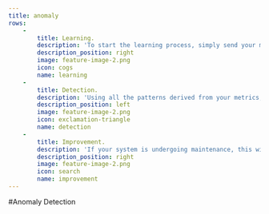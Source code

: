```yaml
---
title: anomaly
rows:
    -
        title: Learning.
        description: 'To start the learning process, simply send your metrics to Anomaly. Our algorithms will start learning from your data and never stop, becoming ever more accurate over time. At first the system will notice simple patterns, such as minimums and maximums. Over time, it will start detecting much more complex patterns, such as trends, correlation, and much more. This learning process uses cutting edge techniques such as machine learning, supervised learning, neural networks, and pattern recognition, as well as our own mathematical models. We try every possibility to learn the most we can about your metrics. We transform each metric into many others through smoothing, aggregating, and other techniques, and try to learn from them. We even compare transformed metrics against each other, creating trillions or even quadrillions of possibilities.'
        description_position: right
        image: feature-image-2.png
        icon: cogs
        name: learning
    -
        title: Detection.
        description: 'Using all the patterns derived from your metrics, we can detect unusual behaviors. We watch every data point you send us in real time, and if anything unusual is triggered, we send an alert. The learning mechanism allows the detection process to become more or less flexible to anomalies, depending on how many times our forecasts are validated. When the predictions are often correct, the detection is very strict in triggering alerts. However, if the prediction is correct less often, more flexibility for deviation is allowed before an alert is generated. Of course, detection is useless if you get don’t receive the information, or you get it too late. That’s why we notify you by email, text message, or using other alerting services such as Slack.'
        description_position: left
        image: feature-image-2.png
        icon: exclamation-triangle
        name: detection
    -
        title: Improvement.
        description: 'If your system is undergoing maintenance, this will be detected as an anomaly. But is it really an anomaly? Technically yes, but from your point of view, it isn’t. Anomaly needs to be told when an anomaly is detected correctly or not. It will learn from your feedback and take it into account in future detections. Similarly, the system might find patterns that aren’t relevant to you, such as coincidences, incorrect trends or correlations that don’t make sense. When you get a false alert simply tell us what to do in the future. The more you tell Anomaly about what you need, the more accurate it will become.'
        description_position: right
        image: feature-image-2.png
        icon: search
        name: improvement
---
```


#Anomaly Detection
